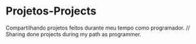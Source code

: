 # Projetos-Projects
Compartilhando projetos feitos durante meu tempo como programador. // Sharing done projects during my path as programmer.

